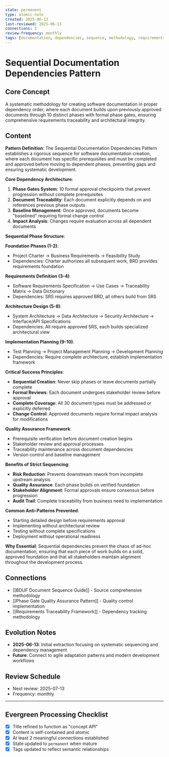 ```yaml
---
state: permanent
type: atomic-note
created: 2025-06-13
last-reviewed: 2025-06-13
connections: 1
review-frequency: monthly
tags: [documentation, dependencies, sequence, methodology, requirements-traceability, patterns]
---
```

# Sequential Documentation Dependencies Pattern

## Core Concept

A systematic methodology for creating software documentation in proper dependency order, where each document builds upon previously approved documents through 10 distinct phases with formal phase gates, ensuring comprehensive requirements traceability and architectural integrity.

## Content

**Pattern Definition**: The Sequential Documentation Dependencies Pattern establishes a rigorous sequence for software documentation creation, where each document has specific prerequisites and must be completed and approved before moving to dependent phases, preventing gaps and ensuring systematic development.

**Core Dependency Architecture**:

1. **Phase Gates System**: 10 formal approval checkpoints that prevent progression without complete prerequisites
2. **Document Traceability**: Each document explicitly depends on and references previous phase outputs
3. **Baseline Management**: Once approved, documents become "baselined" requiring formal change control
4. **Impact Analysis**: Changes require evaluation across all dependent documents

**Sequential Phase Structure**:

**Foundation Phases (1-2)**:
- Project Charter → Business Requirements → Feasibility Study
- Dependencies: Charter authorizes all subsequent work, BRD provides requirements foundation

**Requirements Definition (3-4)**:
- Software Requirements Specification → Use Cases → Traceability Matrix → Data Dictionary
- Dependencies: SRS requires approved BRD, all others build from SRS

**Architecture Design (5-8)**:
- System Architecture → Data Architecture → Security Architecture → Interface/API Specifications
- Dependencies: All require approved SRS, each builds specialized architectural view

**Implementation Planning (9-10)**:
- Test Planning → Project Management Planning → Development Planning
- Dependencies: Require complete architecture, establish implementation framework

**Critical Success Principles**:
- **Sequential Creation**: Never skip phases or leave documents partially complete
- **Formal Reviews**: Each document undergoes stakeholder review before approval
- **Complete Coverage**: All 30 document types must be addressed or explicitly deferred
- **Change Control**: Approved documents require formal impact analysis for modifications

**Quality Assurance Framework**:
- Prerequisite verification before document creation begins
- Stakeholder review and approval processes
- Traceability maintenance across document dependencies
- Version control and baseline management

**Benefits of Strict Sequencing**:
- **Risk Reduction**: Prevents downstream rework from incomplete upstream analysis
- **Quality Assurance**: Each phase builds on verified foundation
- **Stakeholder Alignment**: Formal approvals ensure consensus before progression
- **Audit Trail**: Complete traceability from business need to implementation

**Common Anti-Patterns Prevented**:
- Starting detailed design before requirements approval
- Implementing without architectural review
- Testing without complete specifications
- Deployment without operational readiness

**Why Essential**: Sequential dependencies prevent the chaos of ad-hoc documentation, ensuring that each piece of work builds on a solid, approved foundation and that all stakeholders maintain alignment throughout the development process.

## Connections

- [[BDUF Document Sequence Guide]] - Source comprehensive methodology
- [[Phase Gate Quality Assurance Pattern]] - Quality control implementation
- [[Requirements Traceability Framework]] - Dependency tracking methodology

## Evolution Notes

- **2025-06-13**: Initial extraction focusing on systematic sequencing and dependency management
- **Future**: Connect to agile adaptation patterns and modern development workflows

## Review Schedule

- Next review: 2025-07-13
- Frequency: monthly

---

## Evergreen Processing Checklist

- [x] Title refined to function as "concept API"
- [x] Content is self-contained and atomic
- [x] At least 2 meaningful connections established
- [x] State updated to `permanent` when mature
- [x] Tags updated to reflect semantic relationships